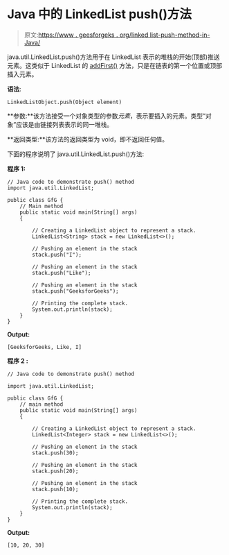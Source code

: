 # Java 中的 LinkedList push()方法

> 原文:[https://www . geesforgeks . org/linked list-push-method-in-Java/](https://www.geeksforgeeks.org/linkedlist-push-method-in-java/)

java.util.LinkedList.push()方法用于在 LinkedList 表示的堆栈的开始(顶部)推送元素。这类似于 LinkedList 的 [addFirst()](https://contribute.geeksforgeeks.org/geek/linkedlist-addfirst-method-in-java/) 方法，只是在链表的第一个位置或顶部插入元素。

**语法**:

```
LinkedListObject.push(Object element)

```

**参数:**该方法接受一个对象类型的参数*元素*，表示要插入的元素。类型“对象”应该是由链接列表表示的同一堆栈。

**返回类型:**该方法的返回类型为 void，即不返回任何值。

下面的程序说明了 java.util.LinkedList.push()方法:

**程序 1:**

```
// Java code to demonstrate push() method
import java.util.LinkedList;

public class GfG {
    // Main method
    public static void main(String[] args)
    {

        // Creating a LinkedList object to represent a stack.
        LinkedList<String> stack = new LinkedList<>();

        // Pushing an element in the stack
        stack.push("I");

        // Pushing an element in the stack
        stack.push("Like");

        // Pushing an element in the stack
        stack.push("GeeksforGeeks");

        // Printing the complete stack.
        System.out.println(stack);
    }
}
```

**Output:**

```
[GeeksforGeeks, Like, I]

```

**程序 2 :**

```
// Java code to demonstrate push() method

import java.util.LinkedList;

public class GfG {
    // main method
    public static void main(String[] args)
    {

        // Creating a LinkedList object to represent a stack.
        LinkedList<Integer> stack = new LinkedList<>();

        // Pushing an element in the stack
        stack.push(30);

        // Pushing an element in the stack
        stack.push(20);

        // Pushing an element in the stack
        stack.push(10);

        // Printing the complete stack.
        System.out.println(stack);
    }
}
```

**Output:**

```
[10, 20, 30]

```